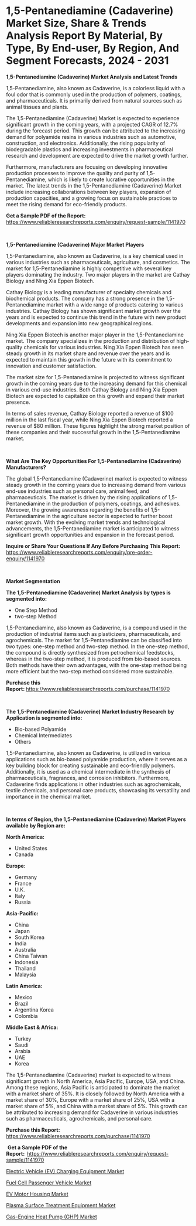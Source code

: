 <p><h1>1,5-Pentanediamine (Cadaverine) Market Size, Share & Trends Analysis Report By Material, By Type, By End-user, By Region, And Segment Forecasts, 2024 - 2031</h1></p><p><strong>1,5-Pentanediamine (Cadaverine) Market Analysis and Latest Trends</strong></p>
<p><p>1,5-Pentanediamine, also known as Cadaverine, is a colorless liquid with a foul odor that is commonly used in the production of polymers, coatings, and pharmaceuticals. It is primarily derived from natural sources such as animal tissues and plants.</p><p>The 1,5-Pentanediamine (Cadaverine) Market is expected to experience significant growth in the coming years, with a projected CAGR of 12.7% during the forecast period. This growth can be attributed to the increasing demand for polyamide resins in various industries such as automotive, construction, and electronics. Additionally, the rising popularity of biodegradable plastics and increasing investments in pharmaceutical research and development are expected to drive the market growth further.</p><p>Furthermore, manufacturers are focusing on developing innovative production processes to improve the quality and purity of 1,5-Pentanediamine, which is likely to create lucrative opportunities in the market. The latest trends in the 1,5-Pentanediamine (Cadaverine) Market include increasing collaborations between key players, expansion of production capacities, and a growing focus on sustainable practices to meet the rising demand for eco-friendly products.</p></p>
<p><strong>Get a Sample PDF of the Report:&nbsp;</strong> <a href="https://www.reliableresearchreports.com/enquiry/request-sample/1141970">https://www.reliableresearchreports.com/enquiry/request-sample/1141970</a></p>
<p>&nbsp;</p>
<p><strong>1,5-Pentanediamine (Cadaverine) Major Market Players</strong></p>
<p><p>1,5-Pentanediamine, also known as Cadaverine, is a key chemical used in various industries such as pharmaceuticals, agriculture, and cosmetics. The market for 1,5-Pentanediamine is highly competitive with several key players dominating the industry. Two major players in the market are Cathay Biology and Ning Xia Eppen Biotech.</p><p>Cathay Biology is a leading manufacturer of specialty chemicals and biochemical products. The company has a strong presence in the 1,5-Pentanediamine market with a wide range of products catering to various industries. Cathay Biology has shown significant market growth over the years and is expected to continue this trend in the future with new product developments and expansion into new geographical regions.</p><p>Ning Xia Eppen Biotech is another major player in the 1,5-Pentanediamine market. The company specializes in the production and distribution of high-quality chemicals for various industries. Ning Xia Eppen Biotech has seen steady growth in its market share and revenue over the years and is expected to maintain this growth in the future with its commitment to innovation and customer satisfaction.</p><p>The market size for 1,5-Pentanediamine is projected to witness significant growth in the coming years due to the increasing demand for this chemical in various end-use industries. Both Cathay Biology and Ning Xia Eppen Biotech are expected to capitalize on this growth and expand their market presence.</p><p>In terms of sales revenue, Cathay Biology reported a revenue of $100 million in the last fiscal year, while Ning Xia Eppen Biotech reported a revenue of $80 million. These figures highlight the strong market position of these companies and their successful growth in the 1,5-Pentanediamine market.</p></p>
<p>&nbsp;</p>
<p><strong>What Are The Key Opportunities For 1,5-Pentanediamine (Cadaverine) Manufacturers?</strong></p>
<p><p>The global 1,5-Pentanediamine (Cadaverine) market is expected to witness steady growth in the coming years due to increasing demand from various end-use industries such as personal care, animal feed, and pharmaceuticals. The market is driven by the rising applications of 1,5-Pentanediamine in the production of polymers, coatings, and adhesives. Moreover, the growing awareness regarding the benefits of 1,5-Pentanediamine in the agriculture sector is expected to further boost market growth. With the evolving market trends and technological advancements, the 1,5-Pentanediamine market is anticipated to witness significant growth opportunities and expansion in the forecast period.</p></p>
<p><strong>Inquire or Share Your Questions If Any Before Purchasing This Report:</strong> <a href="https://www.reliableresearchreports.com/enquiry/pre-order-enquiry/1141970">https://www.reliableresearchreports.com/enquiry/pre-order-enquiry/1141970</a></p>
<p>&nbsp;</p>
<p><strong>Market Segmentation</strong></p>
<p><strong>The 1,5-Pentanediamine (Cadaverine) Market Analysis by types is segmented into:</strong></p>
<p><ul><li>One Step Method</li><li>two-step Method</li></ul></p>
<p><p>1,5-Pentanediamine, also known as Cadaverine, is a compound used in the production of industrial items such as plasticizers, pharmaceuticals, and agrochemicals. The market for 1,5-Pentanediamine can be classified into two types: one-step method and two-step method. In the one-step method, the compound is directly synthesized from petrochemical feedstocks, whereas in the two-step method, it is produced from bio-based sources. Both methods have their own advantages, with the one-step method being more efficient but the two-step method considered more sustainable.</p></p>
<p><strong>Purchase this Report:&nbsp;</strong><a href="https://www.reliableresearchreports.com/purchase/1141970">https://www.reliableresearchreports.com/purchase/1141970</a></p>
<p>&nbsp;</p>
<p><strong>The 1,5-Pentanediamine (Cadaverine) Market Industry Research by Application is segmented into:</strong></p>
<p><ul><li>Bio-based Polyamide</li><li>Chemical Intermediates</li><li>Others</li></ul></p>
<p><p>1,5-Pentanediamine, also known as Cadaverine, is utilized in various applications such as bio-based polyamide production, where it serves as a key building block for creating sustainable and eco-friendly polymers. Additionally, it is used as a chemical intermediate in the synthesis of pharmaceuticals, fragrances, and corrosion inhibitors. Furthermore, Cadaverine finds applications in other industries such as agrochemicals, textile chemicals, and personal care products, showcasing its versatility and importance in the chemical market.</p></p>
<p>&nbsp;</p>
<p><strong>In terms of Region, the 1,5-Pentanediamine (Cadaverine) Market Players available by Region are:</strong></p>
<p>
    <p> <strong> North America: </strong>
        <ul>
            <li>United States</li>
            <li>Canada</li>
        </ul>
        </p> 
    <p> <strong> Europe: </strong>
        <ul>
            <li>Germany</li>
            <li>France</li>
            <li>U.K.</li>
            <li>Italy</li>
            <li>Russia</li>
        </ul>
        </p> 
    <p> <strong> Asia-Pacific: </strong>
        <ul>
            <li>China</li>
            <li>Japan</li>
            <li>South Korea</li>
            <li>India</li>
            <li>Australia</li>
            <li>China Taiwan</li>
            <li>Indonesia</li>
            <li>Thailand</li>
            <li>Malaysia</li>
        </ul>
        </p> 
    <p> <strong> Latin America: </strong>
        <ul>
            <li>Mexico</li>
            <li>Brazil</li>
            <li>Argentina Korea</li>
            <li>Colombia</li>
        </ul>
        </p> 
    <p> <strong> Middle East & Africa: </strong>
        <ul>
            <li>Turkey</li>
            <li>Saudi</li>
            <li>Arabia</li>
            <li>UAE</li>
            <li>Korea</li>
        </ul>
    </p>
    </p>
<p><p>The 1,5-Pentanediamine (Cadaverine) market is expected to witness significant growth in North America, Asia Pacific, Europe, USA, and China. Among these regions, Asia Pacific is anticipated to dominate the market with a market share of 35%. It is closely followed by North America with a market share of 30%, Europe with a market share of 25%, USA with a market share of 5%, and China with a market share of 5%. This growth can be attributed to increasing demand for Cadaverine in various industries such as pharmaceuticals, agrochemicals, and personal care.</p></p>
<p><strong>Purchase this Report: </strong><a href="https://www.reliableresearchreports.com/purchase/1141970">https://www.reliableresearchreports.com/purchase/1141970</a></p>
<p>&nbsp;<strong>Get a Sample PDF of the Report:&nbsp;&nbsp;</strong><a href="https://www.reliableresearchreports.com/enquiry/request-sample/1141970">https://www.reliableresearchreports.com/enquiry/request-sample/1141970</a></p>
<p><strong></strong></p>
<p><p><a href="https://github.com/khayangel/Market-Research-Report-List-2/blob/main/electric-vehicle-ev-charging-equipment-market.md">Electric Vehicle (EV) Charging Equipment Market</a></p><p><a href="https://issuu.com/reportprime-2/docs/fuel-cell-passenger-vehicle-market-size-2030.pptx">Fuel Cell Passenger Vehicle Market</a></p><p><a href="https://issuu.com/reportprime-2/docs/ev-motor-housing-market-size-2030.pptx">EV Motor Housing Market</a></p><p><a href="https://github.com/YashRP12/Market-Research-Report-List-3/blob/main/plasma-surface-treatment-equipment-market.md">Plasma Surface Treatment Equipment Market</a></p><p><a href="https://github.com/eeaveuhhh/Market-Research-Report-List-1/blob/main/gas-engine-heat-pump-ghp-market.md">Gas-Engine Heat Pump (GHP) Market</a></p></p>